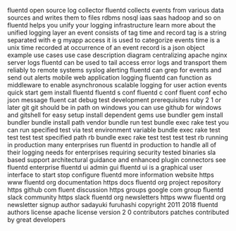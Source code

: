 fluentd open source log collector fluentd collects events from various data sources and writes them to files rdbms nosql iaas saas hadoop and so on fluentd helps you unify your logging infrastructure learn more about the unified logging layer an event consists of tag time and record tag is a string separated with e g myapp access it is used to categorize events time is a unix time recorded at occurrence of an event record is a json object example use cases use case description diagram centralizing apache nginx server logs fluentd can be used to tail access error logs and transport them reliably to remote systems syslog alerting fluentd can grep for events and send out alerts mobile web application logging fluentd can function as middleware to enable asynchronous scalable logging for user action events quick start gem install fluentd fluentd s conf fluentd c conf fluent conf echo json message fluent cat debug test development prerequisites ruby 2 1 or later git git should be in path on windows you can use github for windows and gitshell for easy setup install dependent gems use bundler gem install bundler bundle install path vendor bundle run test bundle exec rake test you can run specified test via test environment variable bundle exec rake test test test test specified path rb bundle exec rake test test test test rb running in production many enterprises run fluentd in production to handle all of their logging needs for enterprises requiring security tested binaries sla based support architectural guidance and enhanced plugin connectors see fluentd enterprise fluentd ui admin gui fluentd ui is a graphical user interface to start stop configure fluentd more information website https www fluentd org documentation https docs fluentd org project repository https github com fluent discussion https groups google com group fluentd slack community https slack fluentd org newsletters https www fluentd org newsletter signup author sadayuki furuhashi copyright 2011 2018 fluentd authors license apache license version 2 0 contributors patches contributed by great developers